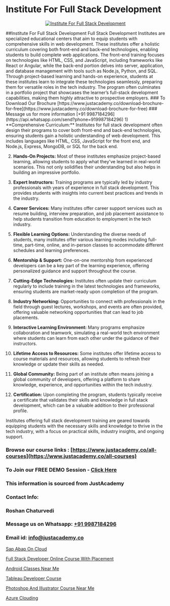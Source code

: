 # Institute For Full Stack Development

<p align="center">
  <a href="https://justacademy.co/program-detail/full-stack-web-development">
    <img src="https://justacademy.co/storage2/program_images/1704700371.webp" alt="Institute For Full Stack Development">
  </a>
</p>
##Institute For Full Stack Development
Full Stack Development Institutes are specialized educational centers that aim to equip students with comprehensive skills in web development. These institutes offer a holistic curriculum covering both front-end and back-end technologies, enabling students to build complete web applications. The front-end training focuses on technologies like HTML, CSS, and JavaScript, including frameworks like React or Angular, while the back-end portion delves into server, application, and database management with tools such as Node.js, Python, and SQL. Through project-based learning and hands-on experience, students at these institutes learn to integrate these technologies seamlessly, preparing them for versatile roles in the tech industry. The program often culminates in a portfolio project that showcases the learner’s full-stack development capabilities, making them highly attractive to prospective employers.
### To Download Our Brochure [https://www.justacademy.co/download-brochure-for-free](https://www.justacademy.co/download-brochure-for-free)
### Message us for more information [+91 9987184296](https://api.whatsapp.com/send?phone=919987184296)
1) **Comprehensive Curriculum:** Institutes for full stack development often design their programs to cover both front-end and back-end technologies, ensuring students gain a holistic understanding of web development. This includes languages like HTML, CSS, JavaScript for the front end, and Node.js, Express, MongoDB, or SQL for the back end.

2) **Hands-On Projects:** Most of these institutes emphasize project-based learning, allowing students to apply what they've learned in real-world scenarios. This not only solidifies their understanding but also helps in building an impressive portfolio.

3) **Expert Instructors:** Training programs are typically led by industry professionals with years of experience in full stack development. This provides students with insights into current best practices and trends in the industry.

4) **Career Services:** Many institutes offer career support services such as resume building, interview preparation, and job placement assistance to help students transition from education to employment in the tech industry.

5) **Flexible Learning Options:** Understanding the diverse needs of students, many institutes offer various learning modes including full-time, part-time, online, and in-person classes to accommodate different schedules and learning preferences.

6) **Mentorship & Support:** One-on-one mentorship from experienced developers can be a key part of the learning experience, offering personalized guidance and support throughout the course.

7) **Cutting-Edge Technologies:** Institutes often update their curriculum regularly to include training in the latest technologies and frameworks, ensuring students are market-ready upon completion of the program.

8) **Industry Networking:** Opportunities to connect with professionals in the field through guest lectures, workshops, and events are often provided, offering valuable networking opportunities that can lead to job placements.

9) **Interactive Learning Environment:** Many programs emphasize collaboration and teamwork, simulating a real-world tech environment where students can learn from each other under the guidance of their instructors.

10) **Lifetime Access to Resources:** Some institutes offer lifetime access to course materials and resources, allowing students to refresh their knowledge or update their skills as needed.

11) **Global Community:** Being part of an institute often means joining a global community of developers, offering a platform to share knowledge, experience, and opportunities within the tech industry.

12) **Certification:** Upon completing the program, students typically receive a certificate that validates their skills and knowledge in full stack development, which can be a valuable addition to their professional profile.

Institutes offering full stack development training are geared towards equipping students with the necessary skills and knowledge to thrive in the tech industry, with a focus on practical skills, industry insights, and ongoing support.

### Browse our course links : [https://www.justacademy.co/all-courses](https://www.justacademy.co/all-courses) 
### To Join our FREE DEMO Session - [Click Here](https://www.justacademy.co/register-for-course-demo)


### This information is sourced from JustAcademy
### Contact Info:
### Roshan Chaturvedi
### Message us on Whatsapp: [+91 9987184296](https://api.whatsapp.com/send?phone=919987184296)
### Email id: [info@justacademy.co](mailto:info@justacademy.co)
                
[Sap Abap On Cloud](https://www.linkedin.com/pulse/sap-abap-cloud-justacademy-hyderabad-yvfzc/)

[Full Stack Developer Online Course With Placement](https://www.linkedin.com/pulse/full-stack-developer-online-course-placement-justacademy-coimbatore-wdm8e?trackingId=qt0bwdbWg4c2TtcqrFBCDA%3D%3D&lipi=urn%3Ali%3Apage%3Ad_flagship3_company_admin%3B7mNmKz24Tx%2BfRDkV0HwLig%3D%3D)

[Android Classes Near Me](https://medium.com/@kumarishimmi99/android-classes-near-me-cc2c2b92fcd7)

[Tableau Developer Course](https://medium.com/@akanshapatil/tableau-developer-course-d130286546ed)

[Photoshop And Illustrator Course Near Me](https://justacademyin.github.io/justacademy/photoshop-and-illustrator-course-near-me)

[Azure Clouding](https://justacademyin.github.io/justacademy/azure-clouding)


